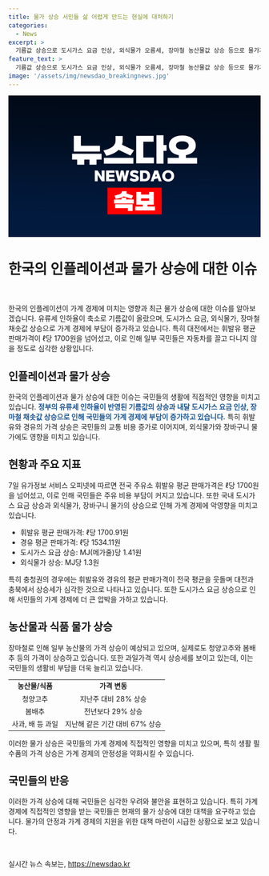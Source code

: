 ```yaml
---
title: 물가 상승 서민들 삶 어렵게 만드는 현실에 대처하기
categories:
  - News
excerpt: >
  기름값 상승으로 도시가스 요금 인상, 외식물가 오름세, 장마철 농산물값 상승 등으로 물가가 요동치고 있다. 특히 대전에서는 휘발유 가격이 ℓ당 1700원을 넘어선 상황인데, 이로 인해 시민들은 차량을 이용하지 않거나 싼 주유소를 찾느라 불편을 겪고 있다. 물가 상승으로 인해 서민들의 경제적 부담이 커지고 있으며, 일부 식재료의 가격 상승으로 장바구니 물가도 불안정한 상태이다.
feature_text: >
  기름값 상승으로 도시가스 요금 인상, 외식물가 오름세, 장마철 농산물값 상승 등으로 물가가 요동치고 있다. 특히 대전에서는 휘발유 가격이 ℓ당 1700원을 넘어선 상황인데, 이로 인해 시민들은 차량을 이용하지 않거나 싼 주유소를 찾느라 불편을 겪고 있다. 물가 상승으로 인해 서민들의 경제적 부담이 커지고 있으며, 일부 식재료의 가격 상승으로 장바구니 물가도 불안정한 상태이다.
image: '/assets/img/newsdao_breakingnews.jpg'
---
```


<p><img src="/assets/img/newsdao_breakingnews.jpg" alt="implanttips 속보" /></p>

<h1 data-ke-size="size28">한국의 인플레이션과 물가 상승에 대한 이슈</h1>

<p data-ke-size="size16">&nbsp;</p>

<p>한국의 인플레이션이 가계 경제에 미치는 영향과 최근 물가 상승에 대한 이슈를 알아보겠습니다. 유류세 인하율이 축소로 기름값이 올랐으며, 도시가스 요금, 외식물가, 장마철 채솟값 상승으로 가계 경제에 부담이 증가하고 있습니다. 특히 대전에서는 휘발유 평균 판매가격이 ℓ당 1700원을 넘어섰고, 이로 인해 일부 국민들은 자동차를 끌고 다니지 않을 정도로 심각한 상황입니다.</p></p>

<h2 data-ke-size="size26">인플레이션과 물가 상승</h2>

<p data-ke-size="size16">한국의 인플레이션과 물가 상승에 대한 이슈는 국민들의 생활에 직접적인 영향을 미치고 있습니다. <b><span style="color: #1a5490;">정부의 유류세 인하율이 반영된 기름값의 상승과 내달 도시가스 요금 인상, 장마철 채솟값 상승으로 인해 국민들의 가계 경제에 부담이 증가하고 있습니다.</span></b> 특히 휘발유와 경유의 가격 상승은 국민들의 교통 비용 증가로 이어지며, 외식물가와 장바구니 물가에도 영향을 미치고 있습니다.</p>

<h2 data-ke-size="size26">현황과 주요 지표</h2>

<p data-ke-size="size16">7일 유가정보 서비스 오피넷에 따르면 전국 주유소 휘발유 평균 판매가격은 ℓ당 1700원을 넘어섰고, 이로 인해 국민들은 주유 비용 부담이 커지고 있습니다. 또한 국내 도시가스 요금 상승과 외식물가, 장바구니 물가의 상승으로 인해 가계 경제에 악영향을 미치고 있습니다.</p>

<ul>
<li>휘발유 평균 판매가격: ℓ당 1700.91원</li>
<li>경유 평균 판매가격: ℓ당 1534.11원</li>
<li>도시가스 요금 상승: MJ(메가줄)당 1.41원</li>
<li>외식물가 상승: MJ당 1.3원</li>
</ul>

<p data-ke-size="size16">특히 충청권의 경우에는 휘발유와 경유의 평균 판매가격이 전국 평균을 웃돌며 대전과 충북에서 상승세가 심각한 것으로 나타나고 있습니다. 또한 도시가스 요금 상승으로 인해 서민들의 가계 경제에 더 큰 압박을 가하고 있습니다.</p>

<h2 data-ke-size="size26">농산물과 식품 물가 상승</h2>

<p data-ke-size="size16">장마철로 인해 일부 농산물의 가격 상승이 예상되고 있으며, 실제로도 청양고추와 봄배추 등의 가격이 상승하고 있습니다. 또한 과일가격 역시 상승세를 보이고 있는데, 이는 국민들의 생활비 부담을 더욱 늘리고 있습니다.</p>

<table>
<tbody>
<tr>
<td style="text-align: center; height: 17px;"><b>농산물/식품</b></td>
<td style="text-align: center; height: 17px;"><b>가격 변동</b></td>
</tr>
<tr>
<td style="text-align: center; height: 17px;">청양고추</td>
<td style="text-align: center; height: 17px;">지난주 대비 28% 상승</td>
</tr>
<tr>
<td style="text-align: center; height: 17px;">봄배추</td>
<td style="text-align: center; height: 17px;">전년보다 29% 상승</td>
</tr>
<tr>
<td style="text-align: center; height: 17px;">사과, 배 등 과일</td>
<td style="text-align: center; height: 17px;">지난해 같은 기간 대비 67% 상승</td>
</tr>
</tbody>
</table>

<p data-ke-size="size16">이러한 물가 상승은 국민들의 가계 경제에 직접적인 영향을 미치고 있으며, 특히 생활 필수품의 가격 상승은 가계 경제의 안정성을 약화시킬 수 있습니다.</p>

<h2 data-ke-size="size26">국민들의 반응</h2>

<p data-ke-size="size16">이러한 가격 상승에 대해 국민들은 심각한 우려와 불안을 표현하고 있습니다. 특히 가계 경제에 직접적인 영향을 받는 국민들은 현재의 물가 상승에 대한 대책을 요구하고 있습니다. 물가의 안정과 가계 경제의 지원을 위한 대책 마련이 시급한 상황으로 보고 있습니다.</p>

<p data-ke-size="size16">&nbsp;</p>
실시간 뉴스 속보는, <a href="https://newsdao.kr" rel="dofollow">https://newsdao.kr</a>


